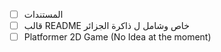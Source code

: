 - [ ] المستندات
- [ ] قالب README خاص وشامل ل ذاكرة الجزائر
- [ ] Platformer 2D Game (No Idea at the moment)
